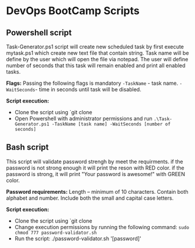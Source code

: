 # DevOps BootCamp Scripts


## Powershell script
Task-Generator.ps1 script will create new scheduled task by first execute mytask.ps1 which create new text file that contain string.
Task name will be define by the user which will open the file via notepad.
The user will define number of seconds that this task will remain enabled and print all enabled tasks.

**Flags:**
Passing the following flags is mandatory
`-TaskName` - task name.
`-WaitSeconds`- time in seconds until task will be disabled.

**Script execution:**
- Clone the script using `git clone <source>
- Open Powershell with administrator permissions and run `.\Task-Generator.ps1 -TaskName [task name] -WaitSeconds [number of seconds]`


## Bash script
This script will validate password strengh by meet the requirments.
if the password is not strong enough it will print the reson with RED color.
if the password is strong, it will print "Your password is awesome!" with GREEN color.

**Password requirements:**
Length – minimum of 10 characters.
Contain both alphabet and number.
Include both the small and capital case letters.

**Script execution:**
- Clone the script using `git clone <source>
- Change execution permissions by running the following command: `sudo chmod 777 password-validator.sh`
- Run the script: ./password-validator.sh '[password]'
